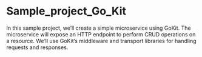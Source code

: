 # Sample_project_Go_Kit
 In this sample project, we’ll create a simple microservice using GoKit. The microservice will expose an HTTP endpoint to perform CRUD operations on a resource. We’ll use GoKit’s middleware and transport libraries for handling requests and responses.
